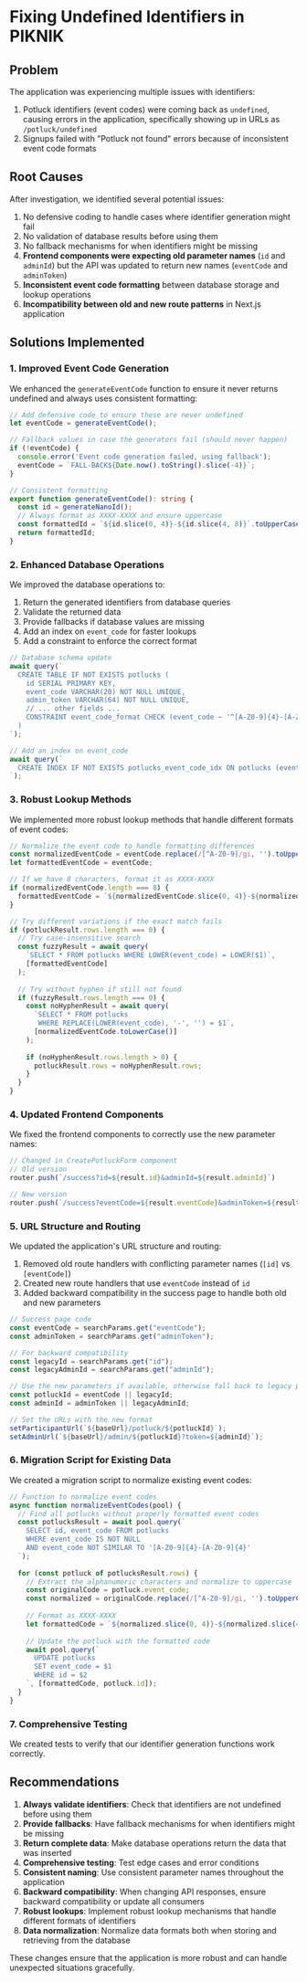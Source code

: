# Fixing Undefined Identifiers in PIKNIK

## Problem

The application was experiencing multiple issues with identifiers:
1. Potluck identifiers (event codes) were coming back as `undefined`, causing errors in the application, specifically showing up in URLs as `/potluck/undefined`
2. Signups failed with "Potluck not found" errors because of inconsistent event code formats

## Root Causes

After investigation, we identified several potential issues:

1. No defensive coding to handle cases where identifier generation might fail
2. No validation of database results before using them
3. No fallback mechanisms for when identifiers might be missing
4. **Frontend components were expecting old parameter names** (`id` and `adminId`) but the API was updated to return new names (`eventCode` and `adminToken`)
5. **Inconsistent event code formatting** between database storage and lookup operations
6. **Incompatibility between old and new route patterns** in Next.js application

## Solutions Implemented

### 1. Improved Event Code Generation

We enhanced the `generateEventCode` function to ensure it never returns undefined and always uses consistent formatting:

```typescript
// Add defensive code to ensure these are never undefined
let eventCode = generateEventCode();

// Fallback values in case the generators fail (should never happen)
if (!eventCode) {
  console.error('Event code generation failed, using fallback');
  eventCode = `FALL-BACK${Date.now().toString().slice(-4)}`;
}

// Consistent formatting
export function generateEventCode(): string {
  const id = generateNanoId();
  // Always format as XXXX-XXXX and ensure uppercase
  const formattedId = `${id.slice(0, 4)}-${id.slice(4, 8)}`.toUpperCase();
  return formattedId;
}
```

### 2. Enhanced Database Operations

We improved the database operations to:

1. Return the generated identifiers from database queries
2. Validate the returned data
3. Provide fallbacks if database values are missing
4. Add an index on `event_code` for faster lookups
5. Add a constraint to enforce the correct format

```typescript
// Database schema update
await query(`
  CREATE TABLE IF NOT EXISTS potlucks (
    id SERIAL PRIMARY KEY,
    event_code VARCHAR(20) NOT NULL UNIQUE,
    admin_token VARCHAR(64) NOT NULL UNIQUE,
    // ... other fields ...
    CONSTRAINT event_code_format CHECK (event_code ~ '^[A-Z0-9]{4}-[A-Z0-9]{4}$')
  )
`);

// Add an index on event_code
await query(`
  CREATE INDEX IF NOT EXISTS potlucks_event_code_idx ON potlucks (event_code);
`);
```

### 3. Robust Lookup Methods

We implemented more robust lookup methods that handle different formats of event codes:

```typescript
// Normalize the event code to handle formatting differences
const normalizedEventCode = eventCode.replace(/[^A-Z0-9]/gi, '').toUpperCase();
let formattedEventCode = eventCode;

// If we have 8 characters, format it as XXXX-XXXX
if (normalizedEventCode.length === 8) {
  formattedEventCode = `${normalizedEventCode.slice(0, 4)}-${normalizedEventCode.slice(4, 8)}`;
}

// Try different variations if the exact match fails
if (potluckResult.rows.length === 0) {
  // Try case-insensitive search
  const fuzzyResult = await query(
    `SELECT * FROM potlucks WHERE LOWER(event_code) = LOWER($1)`,
    [formattedEventCode]
  );
  
  // Try without hyphen if still not found
  if (fuzzyResult.rows.length === 0) {
    const noHyphenResult = await query(
      `SELECT * FROM potlucks 
       WHERE REPLACE(LOWER(event_code), '-', '') = $1`,
      [normalizedEventCode.toLowerCase()]
    );
    
    if (noHyphenResult.rows.length > 0) {
      potluckResult.rows = noHyphenResult.rows;
    }
  }
}
```

### 4. Updated Frontend Components

We fixed the frontend components to correctly use the new parameter names:

```typescript
// Changed in CreatePotluckForm component
// Old version
router.push(`/success?id=${result.id}&adminId=${result.adminId}`)

// New version
router.push(`/success?eventCode=${result.eventCode}&adminToken=${result.adminToken}`)
```

### 5. URL Structure and Routing

We updated the application's URL structure and routing:

1. Removed old route handlers with conflicting parameter names (`[id]` vs `[eventCode]`)
2. Created new route handlers that use `eventCode` instead of `id`
3. Added backward compatibility in the success page to handle both old and new parameters

```typescript
// Success page code
const eventCode = searchParams.get("eventCode");
const adminToken = searchParams.get("adminToken");

// For backward compatibility
const legacyId = searchParams.get("id");
const legacyAdminId = searchParams.get("adminId");

// Use the new parameters if available, otherwise fall back to legacy parameters
const potluckId = eventCode || legacyId;
const adminId = adminToken || legacyAdminId;

// Set the URLs with the new format
setParticipantUrl(`${baseUrl}/potluck/${potluckId}`);
setAdminUrl(`${baseUrl}/admin/${potluckId}?token=${adminId}`);
```

### 6. Migration Script for Existing Data

We created a migration script to normalize existing event codes:

```javascript
// Function to normalize event codes
async function normalizeEventCodes(pool) {
  // Find all potlucks without properly formatted event codes
  const potlucksResult = await pool.query(`
    SELECT id, event_code FROM potlucks
    WHERE event_code IS NOT NULL 
    AND event_code NOT SIMILAR TO '[A-Z0-9]{4}-[A-Z0-9]{4}'
  `);
  
  for (const potluck of potlucksResult.rows) {
    // Extract the alphanumeric characters and normalize to uppercase
    const originalCode = potluck.event_code;
    const normalized = originalCode.replace(/[^A-Z0-9]/gi, '').toUpperCase();
    
    // Format as XXXX-XXXX
    let formattedCode = `${normalized.slice(0, 4)}-${normalized.slice(4, 8)}`;
    
    // Update the potluck with the formatted code
    await pool.query(`
      UPDATE potlucks 
      SET event_code = $1 
      WHERE id = $2
    `, [formattedCode, potluck.id]);
  }
}
```

### 7. Comprehensive Testing

We created tests to verify that our identifier generation functions work correctly.

## Recommendations

1. **Always validate identifiers**: Check that identifiers are not undefined before using them
2. **Provide fallbacks**: Have fallback mechanisms for when identifiers might be missing
3. **Return complete data**: Make database operations return the data that was inserted
4. **Comprehensive testing**: Test edge cases and error conditions
5. **Consistent naming**: Use consistent parameter names throughout the application
6. **Backward compatibility**: When changing API responses, ensure backward compatibility or update all consumers
7. **Robust lookups**: Implement robust lookup mechanisms that handle different formats of identifiers
8. **Data normalization**: Normalize data formats both when storing and retrieving from the database

These changes ensure that the application is more robust and can handle unexpected situations gracefully. 